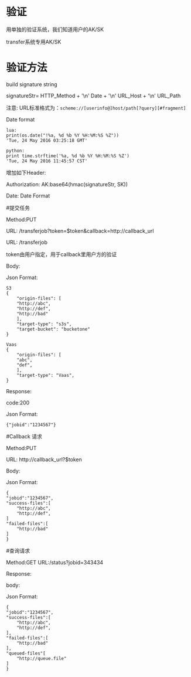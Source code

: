 # 验证

用单独的验证系统，我们知道用户的AK/SK

transfer系统专用AK/SK

# 验证方法

build signature string

signatureStr=
	HTTP_Method + '\n'
	Date + '\n'
	URL_Host + '\n'
	URL_Path

注意: URL标准格式为：```scheme://[userinfo@]host/path[?query][#fragment]```

Date format

	lua:
	print(os.date("!%a, %d %b %Y %H:%M:%S %Z"))
	'Tue, 24 May 2016 03:25:18 GMT'
	
	python:
	print time.strftime('%a, %d %b %Y %H:%M:%S %Z')
	'Tue, 24 May 2016 11:45:57 CST'

增加如下Header:

Authorization: AK:base64(hmac(signatureStr, SK))

Date: Date Format

#提交任务

Method:PUT

URL:  /transferjob?token=$token&callback=http://callback_url

URL:  /transferjob

token由用户指定，用于callback里用户方的验证

Body:

Json Format:

	S3
	{
	    "origin-files": [
		"http://abc",
		"http://def",
		"http://bad"
	    ],
	    "target-type": "s3s",
	    "target-bucket": "bucketone"
	}
	
	Vaas
	{
	    "origin-files": [
		"abc",
		"def",
	    ],
	    "target-type": "Vaas",
	}


Response:

code:200

Json Format: 

	{"jobid":"1234567"}

#Callback 请求

Method:PUT


URL: http://callback_url?$token

Body:

Json Format:

	{
	"jobid":"1234567",
	"success-files":[
		"http://abc",
		"http://def",
	]
	"failed-files":[
		"http://bad"
	]
	}


#查询请求

Method:GET
URL:/status?jobid=343434

Response:

body:

Json Format:

	{
	"jobid":"1234567",
	"success-files":[
		"http://abc",
		"http://def",
	],
	"failed-files":[
		"http://bad"
	],
	"queued-files"[
		"http://queue.file"
	]
	}
